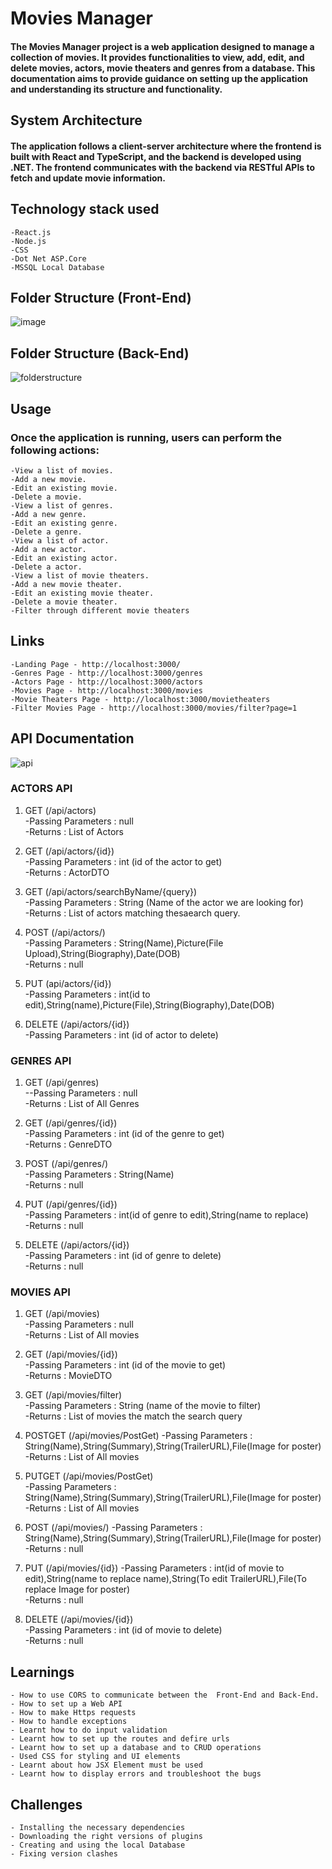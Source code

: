 # 		Movies Manager 
####	The Movies Manager project is a web application designed to manage a collection of movies. It provides functionalities to view, add, edit, and delete movies, actors, movie theaters and genres from a database. This documentation aims to provide guidance on setting up the application and understanding its structure and functionality.
##   System Architecture

#### The application follows a client-server architecture where the frontend is built with React and TypeScript, and the backend is developed using .NET. The frontend communicates with the backend via RESTful APIs to fetch and update movie information.

##   Technology stack used
	-React.js
	-Node.js
	-CSS
	-Dot Net ASP.Core
	-MSSQL Local Database

##   Folder Structure (Front-End)

![image](https://github.com/hitaishmd/training/assets/160744753/ce19a1f7-06b0-453e-ae21-7834a548268a)


##  Folder Structure (Back-End)
 ![folderstructure](https://github.com/hitaishmd/training/assets/160744753/0aac0011-8a26-4165-a738-5e10d37a420e)


##  Usage
###    Once the application is running, users can perform the following actions:
	-View a list of movies.
	-Add a new movie.
	-Edit an existing movie.
	-Delete a movie.
	-View a list of genres.
	-Add a new genre.
	-Edit an existing genre.
	-Delete a genre.
	-View a list of actor.
	-Add a new actor.
	-Edit an existing actor.
	-Delete a actor.
	-View a list of movie theaters.
	-Add a new movie theater.
	-Edit an existing movie theater.
	-Delete a movie theater.
	-Filter through different movie theaters

##  Links
	-Landing Page - http://localhost:3000/
	-Genres Page - http://localhost:3000/genres
	-Actors Page - http://localhost:3000/actors
	-Movies Page - http://localhost:3000/movies
	-Movie Theaters Page - http://localhost:3000/movietheaters
	-Filter Movies Page - http://localhost:3000/movies/filter?page=1
 ## API Documentation
![api](https://github.com/hitaishmd/training/assets/160744753/e4340578-c9ba-46a9-8493-e1504ba4209d)
### ACTORS API

1) GET  (/api/actors)      
	-Passing Parameters : null    
	-Returns : List of Actors

3) GET  (/api/actors/{id})    
	-Passing Parameters : int (id of the actor to get)    
	-Returns : ActorDTO     

4) GET  (/api/actors/searchByName/{query})    
	-Passing Parameters : String (Name of the actor we are looking for)    
	-Returns : List of actors matching thesaearch query.    

5) POST (/api/actors/)    
	-Passing Parameters : String(Name),Picture(File Upload),String(Biography),Date(DOB)  
	-Returns : null  

6) PUT  (api/actors/{id})    
	-Passing Parameters : int(id to edit),String(name),Picture(File),String(Biography),Date(DOB)  

7) DELETE (/api/actors/{id})    
	-Passing Parameters : int (id of actor to delete)    

 ### GENRES API

1) GET  (/api/genres)  
   --Passing Parameters : null  
	-Returns : List of All Genres  

3) GET  (/api/genres/{id})  
	-Passing Parameters : int (id of the genre to get)  
	-Returns : GenreDTO   

4) POST (/api/genres/)  
	-Passing Parameters : String(Name)  
	-Returns : null  

5) PUT  (/api/genres/{id})  
	-Passing Parameters : int(id of genre to edit),String(name to replace)  
	-Returns : null  

6) DELETE (/api/actors/{id})  
	-Passing Parameters : int (id of genre to delete)  
	-Returns : null  

 ### MOVIES API

1) GET  (/api/movies)  
	-Passing Parameters : null  
	-Returns : List of All movies  

2) GET  (/api/movies/{id})  
	-Passing Parameters : int (id of the movie to get)  
	-Returns : MovieDTO   

3) GET  (/api/movies/filter)  
	-Passing Parameters : String (name of the movie to filter)  
	-Returns : List of movies the match the search query   

4) POSTGET  (/api/movies/PostGet)
	-Passing Parameters : String(Name),String(Summary),String(TrailerURL),File(Image for poster)  
	-Returns : List of All movies  

5) PUTGET  (/api/movies/PostGet)  
	-Passing Parameters : String(Name),String(Summary),String(TrailerURL),File(Image for poster)  
	-Returns : List of All movies  

6) POST (/api/movies/)
	-Passing Parameters : String(Name),String(Summary),String(TrailerURL),File(Image for poster)  
	-Returns : null  

7) PUT  (/api/movies/{id})
	-Passing Parameters : int(id of movie to edit),String(name to replace name),String(To edit TrailerURL),File(To replace Image for poster)  
	-Returns : null  

8) DELETE (/api/movies/{id})  
	-Passing Parameters : int (id of movie to delete)  
	-Returns : null  

##  Learnings
	- How to use CORS to communicate between the  Front-End and Back-End.  
	- How to set up a Web API
	- How to make Https requests
	- How to handle exceptions
	- Learnt how to do input validation
	- Learnt how to set up the routes and defire urls
	- Learnt how to set up a database and to CRUD operations
	- Used CSS for styling and UI elements
	- Learnt about how JSX Element must be used
	- Learnt how to display errors and troubleshoot the bugs
 
 ##   Challenges
 	- Installing the necessary dependencies
  	- Downloading the right versions of plugins
   	- Creating and using the local Database
	- Fixing version clashes
     
